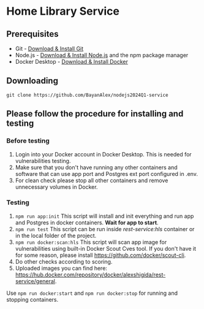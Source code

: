 # Home Library Service

## Prerequisites

- Git - [Download & Install Git](https://git-scm.com/downloads)
- Node.js - [Download & Install Node.js](https://nodejs.org/en/download/) and the npm package manager
- Docker Desktop - [Download & Install Docker](https://www.docker.com/products/docker-desktop/)

## Downloading
```
git clone https://github.com/BayanAlex/nodejs2024Q1-service
```

## Please follow the procedure for installing and testing
### Before testing
1. Login into your Docker account in Docker Desktop. This is needed for vulnerabilities testing.
2. Make sure that you don't have running any other containers and software that can use app port and Postgres ext port configured in .env.
3. For clean check please stop all other containers and remove unnecessary volumes in Docker.

### Testing
1. `npm run app:init` This script will install and init everything and run app and Postgres in docker containers. **Wait for app to start**.
2. `npm run test` This script can be run inside *rest-service:hls* container or in the local folder of the project.
3. `npm run docker:scan:hls` This script will scan app image for vulnerabilities using built-in Docker Scout Cves tool. If you don't have it for some reason, please install https://github.com/docker/scout-cli.
4. Do other checks according to scoring.
5. Uploaded images you can find here: https://hub.docker.com/repository/docker/alexshigida/rest-service/general.

Use `npm run docker:start` and `npm run docker:stop` for running and stopping containers.
